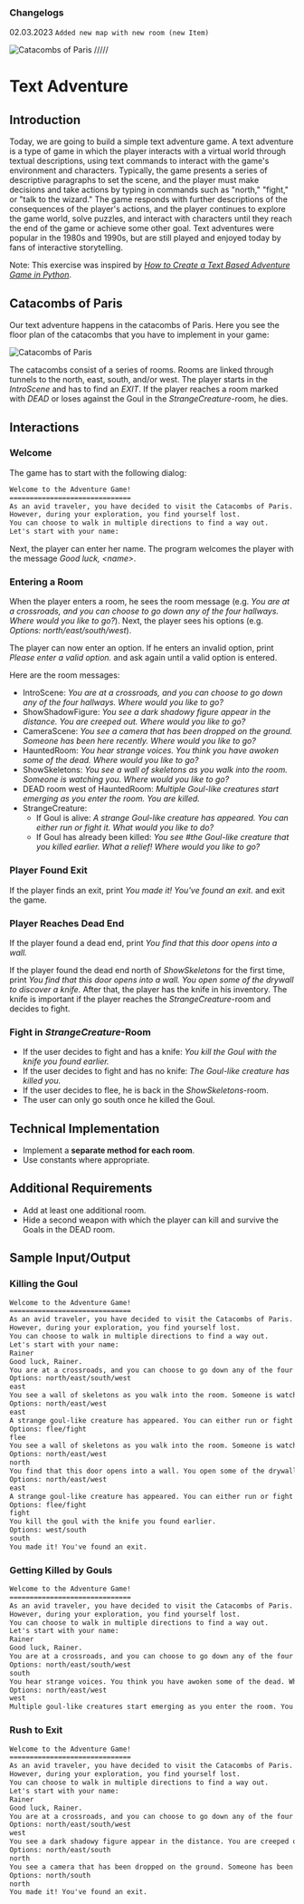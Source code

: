 ### Changelogs
02.03.2023 ```Added new map with new room (new Item) ```



![Catacombs of Paris](./mapv1.png)
/////
# Text Adventure

## Introduction

Today, we are going to build a simple text adventure game. A text adventure is a type of game in which the player interacts with a virtual world through textual descriptions, using text commands to interact with the game's environment and characters. Typically, the game presents a series of descriptive paragraphs to set the scene, and the player must make decisions and take actions by typing in commands such as "north," "fight," or "talk to the wizard." The game responds with further descriptions of the consequences of the player's actions, and the player continues to explore the game world, solve puzzles, and interact with characters until they reach the end of the game or achieve some other goal. Text adventures were popular in the 1980s and 1990s, but are still played and enjoyed today by fans of interactive storytelling.

Note: This exercise was inspired by [*How to Create a Text Based Adventure Game in Python*](https://www.makeuseof.com/python-text-adventure-game-create/).

## Catacombs of Paris

Our text adventure happens in the catacombs of Paris. Here you see the floor plan of the catacombs that you have to implement in your game:

![Catacombs of Paris](./FloorPlan.svg)

The catacombs consist of a series of rooms. Rooms are linked through tunnels to the north, east, south, and/or west. The player starts in the *IntroScene* and has to find an *EXIT*. If the player reaches a room marked with *DEAD* or loses against the Goul in the *StrangeCreature*-room, he dies.

## Interactions

### Welcome

The game has to start with the following dialog:

```txt
Welcome to the Adventure Game!
==============================
As an avid traveler, you have decided to visit the Catacombs of Paris.
However, during your exploration, you find yourself lost.
You can choose to walk in multiple directions to find a way out.
Let's start with your name: 
```

Next, the player can enter her name. The program welcomes the player with the message *Good luck, \<name\>*.

### Entering a Room

When the player enters a room, he sees the room message (e.g. *You are at a crossroads, and you can choose to go down any of the four hallways. Where would you like to go?*). Next, the player sees his options (e.g. *Options: north/east/south/west*).

The player can now enter an option. If he enters an invalid option, print *Please enter a valid option.* and ask again until a valid option is entered.

Here are the room messages:

* IntroScene: *You are at a crossroads, and you can choose to go down any of the four hallways. Where would you like to go?*
* ShowShadowFigure: *You see a dark shadowy figure appear in the distance. You are creeped out. Where would you like to go?*
* CameraScene: *You see a camera that has been dropped on the ground. Someone has been here recently. Where would you like to go?*
* HauntedRoom: *You hear strange voices. You think you have awoken some of the dead. Where would you like to go?*
* ShowSkeletons: *You see a wall of skeletons as you walk into the room. Someone is watching you. Where would you like to go?*
* DEAD room west of HauntedRoom: *Multiple Goul-like creatures start emerging as you enter the room. You are killed.*
* StrangeCreature:
  * If Goul is alive: *A strange Goul-like creature has appeared. You can either run or fight it. What would you like to do?*
  * If Goul has already been killed: *You see #the Goul-like creature that you killed earlier. What a relief! Where would you like to go?*

### Player Found Exit

If the player finds an exit, print *You made it! You've found an exit.* and exit the game.

### Player Reaches Dead End

If the player found a dead end, print *You find that this door opens into a wall.*

If the player found the dead end north of *ShowSkeletons* for the first time, print *You find that this door opens into a wall. You open some of the drywall to discover a knife.* After that, the player has the knife in his inventory. The knife is important if the player reaches the *StrangeCreature*-room and decides to fight.

### Fight in *StrangeCreature*-Room

* If the user decides to fight and has a knife: *You kill the Goul with the knife you found earlier.*
* If the user decides to fight and has no knife: *The Goul-like creature has killed you.*
* If the user decides to flee, he is back in the *ShowSkeletons*-room.
* The user can only go south once he killed the Goul.

## Technical Implementation

* Implement a **separate method for each room**.
* Use constants where appropriate.

## Additional Requirements

* Add at least one additional room.
* Hide a second weapon with which the player can kill and survive the Goals in the DEAD room.

## Sample Input/Output

### Killing the Goul

```txt
Welcome to the Adventure Game!
==============================
As an avid traveler, you have decided to visit the Catacombs of Paris.
However, during your exploration, you find yourself lost.
You can choose to walk in multiple directions to find a way out.
Let's start with your name: 
Rainer
Good luck, Rainer.
You are at a crossroads, and you can choose to go down any of the four hallways. Where would you like to go?
Options: north/east/south/west
east
You see a wall of skeletons as you walk into the room. Someone is watching you. Where would you like to go?
Options: north/east/west
east
A strange goul-like creature has appeared. You can either run or fight it. What would you like to do?
Options: flee/fight
flee
You see a wall of skeletons as you walk into the room. Someone is watching you. Where would you like to go?
Options: north/east/west
north
You find that this door opens into a wall. You open some of the drywall to discover a knife.
Options: north/east/west
east
A strange goul-like creature has appeared. You can either run or fight it. What would you like to do?
Options: flee/fight
fight
You kill the goul with the knife you found earlier.
Options: west/south
south
You made it! You've found an exit.
```

### Getting Killed by Gouls

```txt
Welcome to the Adventure Game!
==============================
As an avid traveler, you have decided to visit the Catacombs of Paris.
However, during your exploration, you find yourself lost.
You can choose to walk in multiple directions to find a way out.
Let's start with your name: 
Rainer
Good luck, Rainer.
You are at a crossroads, and you can choose to go down any of the four hallways. Where would you like to go?
Options: north/east/south/west
south
You hear strange voices. You think you have awoken some of the dead. Where would you like to go?
Options: north/east/west
west
Multiple goul-like creatures start emerging as you enter the room. You are killed.
```

### Rush to Exit

```txt
Welcome to the Adventure Game!
==============================
As an avid traveler, you have decided to visit the Catacombs of Paris.
However, during your exploration, you find yourself lost.
You can choose to walk in multiple directions to find a way out.
Let's start with your name: 
Rainer
Good luck, Rainer.
You are at a crossroads, and you can choose to go down any of the four hallways. Where would you like to go?
Options: north/east/south/west
west
You see a dark shadowy figure appear in the distance. You are creeped out. Where would you like to go?
Options: north/east/south
north
You see a camera that has been dropped on the ground. Someone has been here recently. Where would you like to go?
Options: north/south
north
You made it! You've found an exit.
```
